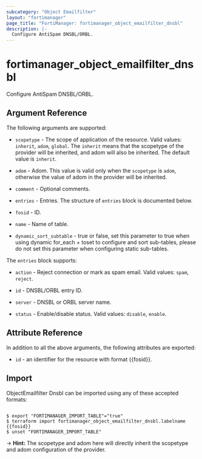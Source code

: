 ```yaml
---
subcategory: "Object Emailfilter"
layout: "fortimanager"
page_title: "FortiManager: fortimanager_object_emailfilter_dnsbl"
description: |-
  Configure AntiSpam DNSBL/ORBL.
---
```


# fortimanager_object_emailfilter_dnsbl
Configure AntiSpam DNSBL/ORBL.

## Argument Reference


The following arguments are supported:

* `scopetype` - The scope of application of the resource. Valid values: `inherit`, `adom`, `global`. The `inherit` means that the scopetype of the provider will be inherited, and adom will also be inherited. The default value is `inherit`.
* `adom` - Adom. This value is valid only when the `scopetype` is `adom`, otherwise the value of adom in the provider will be inherited.

* `comment` - Optional comments.
* `entries` - Entries. The structure of `entries` block is documented below.
* `fosid` - ID.
* `name` - Name of table.
* `dynamic_sort_subtable` - true or false, set this parameter to true when using dynamic for_each + toset to configure and sort sub-tables, please do not set this parameter when configuring static sub-tables.

The `entries` block supports:

* `action` - Reject connection or mark as spam email. Valid values: `spam`, `reject`.

* `id` - DNSBL/ORBL entry ID.
* `server` - DNSBL or ORBL server name.
* `status` - Enable/disable status. Valid values: `disable`, `enable`.



## Attribute Reference

In addition to all the above arguments, the following attributes are exported:
* `id` - an identifier for the resource with format {{fosid}}.

## Import

ObjectEmailfilter Dnsbl can be imported using any of these accepted formats:
```

$ export "FORTIMANAGER_IMPORT_TABLE"="true"
$ terraform import fortimanager_object_emailfilter_dnsbl.labelname {{fosid}}
$ unset "FORTIMANAGER_IMPORT_TABLE"
```
-> **Hint:** The scopetype and adom here will directly inherit the scopetype and adom configuration of the provider.
